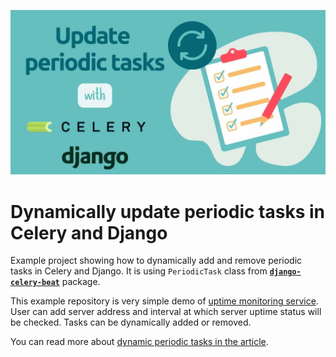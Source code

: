 
![](https://github.com/saasitive/dynamically-update-periodic-tasks/raw/main/media/banner.jpg)

# Dynamically update periodic tasks in Celery and Django

Example project showing how to dynamically add and remove periodic tasks in Celery and Django. It is using `PeriodicTask` class from [**`django-celery-beat`**](https://github.com/celery/django-celery-beat) package.

This example repository is very simple demo of [uptime monitoring service](https://monitor-uptime.com). User can add server address and interval at which server uptime status will be checked. Tasks can be dynamically added or removed.

You can read more about [dynamic periodic tasks in the article](https://saasitive.com/tutorial/dynamically-update-periodic-tasks-celery/).